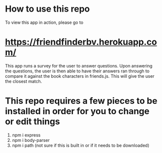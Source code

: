 # How to use this repo

To view this app in action, please go to 
# https://friendfinderbv.herokuapp.com/

This app runs a survey for the user to answer questions. Upon answering the questions, the user is then able to have their answers ran through to compare it against the book characters in friends.js. This will give the user the closest match.

# This repo requires a few pieces to be installed in order for you to change or edit things

1. npm i express
2. npm i body-parser
3. npm i path (not sure if this is built in or if it needs to be downloaded)


